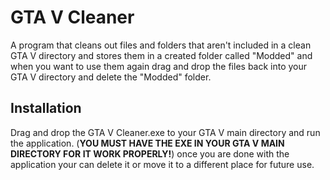# GTA V Cleaner

A program that cleans out files and folders that aren't included in a clean GTA V directory and stores them in a created folder called "Modded" and when you want to use them again drag and drop the files back into your GTA V directory and delete the "Modded" folder.

## Installation
Drag and drop the GTA V Cleaner.exe to your GTA V main directory and run the application. (**YOU MUST HAVE THE EXE IN YOUR GTA V MAIN DIRECTORY FOR IT WORK PROPERLY!**) once you are done with the application your can delete it or move it to a different place for future use.
